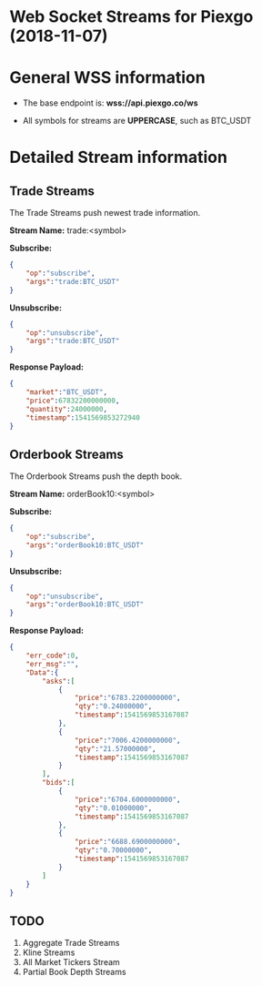 # Web Socket Streams for Piexgo (2018-11-07)

# General WSS information

* The base endpoint is: **wss://api.piexgo.co/ws**

* All symbols for streams are **UPPERCASE**, such as BTC_USDT

  

# Detailed Stream information

## Trade Streams

The Trade Streams push newest trade information.

  

**Stream Name:** trade:\<symbol>

**Subscribe:**
```json
{
    "op":"subscribe",
    "args":"trade:BTC_USDT"
}
```
**Unsubscribe:**
```json
{
    "op":"unsubscribe",
    "args":"trade:BTC_USDT"
}
```

**Response Payload:**

```json
{
    "market":"BTC_USDT",
    "price":67832200000000,
    "quantity":24000000,
    "timestamp":1541569853272940
}
```

  

## Orderbook Streams

The Orderbook Streams push the depth book.

  

**Stream Name:** orderBook10:\<symbol>

**Subscribe:**
```json
{
    "op":"subscribe",
    "args":"orderBook10:BTC_USDT"
}
```
**Unsubscribe:**
```json
{
    "op":"unsubscribe",
    "args":"orderBook10:BTC_USDT"
}
```
**Response Payload:**
```json
{
    "err_code":0,
    "err_msg":"",
    "Data":{
        "asks":[
            {
                "price":"6783.2200000000",
                "qty":"0.24000000",
                "timestamp":1541569853167087
            },
            {
                "price":"7006.4200000000",
                "qty":"21.57000000",
                "timestamp":1541569853167087
            }
        ],
        "bids":[
            {
                "price":"6704.6000000000",
                "qty":"0.01000000",
                "timestamp":1541569853167087
            },
            {
                "price":"6688.6900000000",
                "qty":"0.70000000",
                "timestamp":1541569853167087
            }
        ]
    }
}
```

## TODO
1. Aggregate Trade Streams
2. Kline Streams
3. All Market Tickers Stream
4. Partial Book Depth Streams
